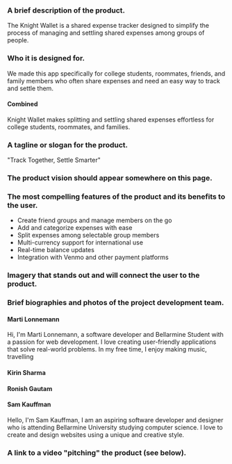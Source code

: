 ### A brief description of the product.
The Knight Wallet is a shared expense tracker designed to simplify the process of managing and settling shared expenses among groups of people.
### Who it is designed for.
We made this app specifically for college students, roommates, friends, and family members who often share expenses and need an easy way to track and settle them.

#### Combined
Knight Wallet makes splitting and settling shared expenses effortless for college students, roommates, and families.

### A tagline or slogan for the product.
"Track Together, Settle Smarter"

### The product vision should appear somewhere on this page.
### The most compelling features of the product and its benefits to the user.
- Create friend groups and manage members on the go
- Add and categorize expenses with ease
- Split expenses among selectable group members
- Multi-currency support for international use
- Real-time balance updates
- Integration with Venmo and other payment platforms
### Imagery that stands out and will connect the user to the product.
### Brief biographies and photos of the project development team.
#### Marti Lonnemann
Hi, I'm Marti Lonnemann, a software developer and Bellarmine Student with a passion for web development. I love creating user-friendly applications that solve real-world problems. In my free time, I enjoy making music, travelling 
#### Kirin Sharma
#### Ronish Gautam
#### Sam Kauffman
Hello, I'm Sam Kauffman, I am an aspiring software developer and designer who is attending Bellarmine University studying computer science. I love to create and design websites using a unique and creative style.
### A link to a video "pitching" the product (see below).
